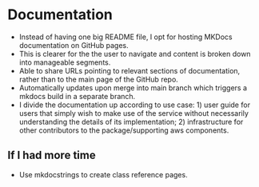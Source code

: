 # Documentation
- Instead of having one big README file, I opt for hosting MKDocs documentation on GitHub pages.
- This is clearer for the the user to navigate and content is broken down into manageable segments.
- Able to share URLs pointing to relevant sections of documentation, rather than to the main page of the GitHub repo.
- Automatically updates upon merge into main branch which triggers a mkdocs build in a separate branch.
- I divide the documentation up according to use case: 1) user guide for users that simply wish to make use of the service without necessarily understanding the details of its implementation; 2) infrastructure for other contributors to the package/supporting aws components.

## If I had more time
- Use mkdocstrings to create class reference pages.